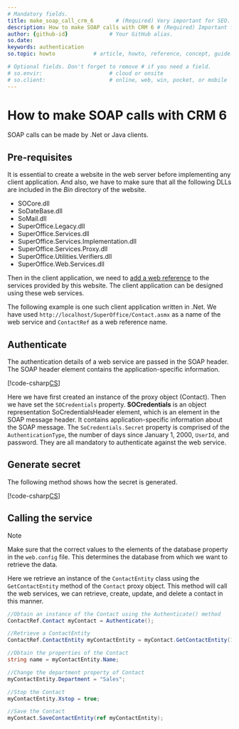```yaml
---
# Mandatory fields.
title: make_soap_call_crm_6       # (Required) Very important for SEO.
description: How to make SOAP calls with CRM 6 # (Required) Important for SEO.
author: {github-id}             # Your GitHub alias.
so.date:
keywords: authentication
so.topic: howto            # article, howto, reference, concept, guide

# Optional fields. Don't forget to remove # if you need a field.
# so.envir:                     # cloud or onsite
# so.client:                    # online, web, win, pocket, or mobile
---
```


# How to make SOAP calls with CRM 6

SOAP calls can be made by .Net or Java clients.

## Pre-requisites

It is essential to create a website in the web server before implementing any client application. And also, we have to make sure that all the following DLLs are included in the *Bin* directory of the website.

* SOCore.dll
* SoDateBase.dll
* SoMail.dll
* SuperOffice.Legacy.dll
* SuperOffice.Services.dll
* SuperOffice.Services.Implementation.dll
* SuperOffice.Services.Proxy.dll
* SuperOffice.Utilities.Verifiers.dll
* SuperOffice.Web.Services.dll

Then in the client application, we need to [add a web reference][1] to the services provided by this website. The client application can be designed using these web services.

The following example is one such client application written in .Net. We have
used `http://localhost/SuperOffice/Contact.asmx` as a name of the web service and `ContactRef` as a web reference name.

## Authenticate

The authentication details of a web service are passed in the SOAP header. The SOAP header element contains the application-specific information.

[!code-csharp[CS](includes/servicestest1-crm6.cs?range=1-19)]

Here we have first created an instance of the proxy object (Contact). Then we have set the `SOCredentials` property. **SOCredentials** is an object representation SoCredentialsHeader element, which is an element in the SOAP message header. It contains application-specific information about the SOAP message. The `SoCredentials.Secret` property is comprised of the `AuthenticationType`, the number of days since January 1, 2000, `UserId`, and password. They are all mandatory to authenticate against the web service.

## Generate secret

The following method shows how the secret is generated.

[!code-csharp[CS](includes/servicestest1-crm6.cs?range=21-49)]

## Calling the service

> [!NOTE]
> Make sure that the correct values to the elements of the database property in the `web.config` file. This determines the database from which we want to retrieve the data.

Here we retrieve an instance of the `ContactEntity` class using the `GetContactEntity` method of the `Contact` proxy object. This method will call the web services, we can retrieve, create, update, and delete a contact in this manner.

```csharp
//Obtain an instance of the Contact using the Authenticate() method
ContactRef.Contact myContact = Authenticate();

//Retrieve a ContactEntity
ContactRef.ContactEntity myContactEntity = myContact.GetContactEntity(15);

//Obtain the properties of the Contact
string name = myContactEntity.Name;

//Change the department property of Contact
myContactEntity.Department = "Sales";

//Stop the Contact
myContactEntity.Xstop = true;

//Save the Contact
myContact.SaveContactEntity(ref myContactEntity);
```

<!-- Referenced links -->
[1]: ../services/call-ws-from-dotnet-std-tools/add-web-reference.md
